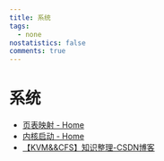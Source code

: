 ```yaml
---
title: 系统
tags:
  - none
nostatistics: false
comments: true
---
```


# 系统
- [页表映射 - Home](https://qiushao-e.github.io/2024/12/23/ptm/)
- [内核启动 - Home](https://qiushao-e.github.io/2024/12/22/KernelBooting/)
- [【KVM&&CFS】知识整理-CSDN博客](https://blog.csdn.net/2201_76119663/article/details/145163552?fromshare=blogdetail&sharetype=blogdetail&sharerId=145163552&sharerefer=PC&sharesource=2201_76119663&sharefrom=from_link)